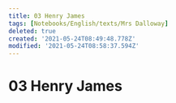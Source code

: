 ```yaml
---
title: 03 Henry James
tags: [Notebooks/English/texts/Mrs Dalloway]
deleted: true
created: '2021-05-24T08:49:48.778Z'
modified: '2021-05-24T08:58:37.594Z'
---
```


# 03 Henry James
